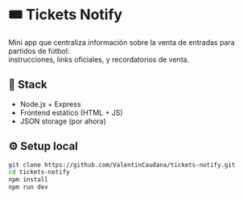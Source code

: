# 🎟️ Tickets Notify

Mini app que centraliza información sobre la venta de entradas para partidos de fútbol:  
instrucciones, links oficiales, y recordatorios de venta.

## 🚀 Stack
- Node.js + Express
- Frontend estático (HTML + JS)
- JSON storage (por ahora)

## ⚙️ Setup local
```bash
git clone https://github.com/ValentinCaudana/tickets-notify.git
cd tickets-notify
npm install
npm run dev

